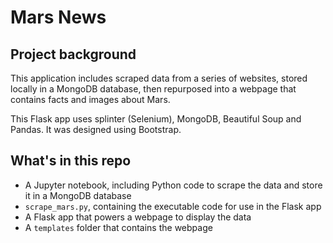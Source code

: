 # Mars News

## Project background

This application includes scraped data from a series of websites, stored locally in a MongoDB database, then repurposed
into a webpage that contains facts and images about Mars.

This Flask app uses splinter (Selenium), MongoDB, Beautiful Soup and Pandas. It was designed using Bootstrap.

## What's in this repo

* A Jupyter notebook, including Python code to scrape the data and store it in a MongoDB database
* `scrape_mars.py`, containing the executable code for use in the Flask app
* A Flask app that powers a webpage to display the data
* A `templates` folder that contains the webpage
